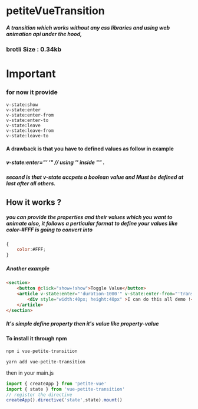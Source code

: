 # petiteVueTransition
##### A transition which works without any css libraries and using web animation api under the hood,
### brotli Size : 0.34kb

# Important 
### for now it provide 
	v-state:show
	v-state:enter
	v-state:enter-from
	v-state:enter-to
	v-state:leave
	v-state:leave-from
	v-state:leave-to
#### A drawback is that you have to defined values as follow in example
##### v-state:enter="' '" // using '' inside "" .
##### second is that v-state accpets a boolean value and Must be defined at last after all others. 

## How it works ?
##### you can provide the properties and their values which you want to animate also, it follows a perticular format to define your values like color-#FFF is going to convert into 
```javascript
{
	color:#FFF;
}
```
##### Another example 
```html
<section>
	<button @click="show=!show">Toggle Value</button>
	<article v-state:enter="'duration-1000'" v-state:enter-from="'transform-scale(0.9) opacity-0.2'" v-state:enter-to="transform-scale(1) opacity-1" v-state:leave="'duration-1000'" v-state:leave-from="'transform-translateX(0px) backgroundColor-#FF00'" v-state:leave-to="  backgroundColor-#FFF transform-translateX(10px)" x-state:show="show">
		<div style="width:40px; height:40px" >I can do this all demo !</div>
	</article>
</section>
```
##### It's simple define property then it's value like property-value 

#### To install it through npm 

```javascript
npm i vue-petite-transition
```

```yarn
yarn add vue-petite-transition
```

then in your main.js 
```javascript
import { createApp } from 'petite-vue'
import { state } from 'vue-petite-transition'
// register the directive
createApp().directive('state',state).mount()
```
